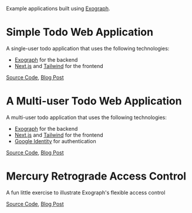 Example applications built using [Exograph](https://exograph.dev).

# Simple Todo Web Application

A single-user todo application that uses the following technologies:

- [Exograph](https://exograph.dev) for the backend
- [Next.js](https://nextjs.org/) and [Tailwind](https://tailwindcss.com/) for the frontend

[Source Code](todo-with-nextjs), [Blog Post](https://exograph.dev/blog/evolving-access-control)

# A Multi-user Todo Web Application

A multi-user todo application that uses the following technologies:

- [Exograph](https://exograph.dev) for the backend
- [Next.js](https://nextjs.org/) and [Tailwind](https://tailwindcss.com/) for the frontend
- [Google Identity](https://developers.google.com/identity) for authentication

[Source Code](todo-with-nextjs-google-auth), [Blog Post](https://exograph.dev/blog/evolving-access-control)

# Mercury Retrograde Access Control

A fun little exercise to illustrate Exograph's flexible access control

[Source Code](retrograde-mercury-access-control), [Blog Post](https://exograph.dev/blog/retrograde-mercury)
